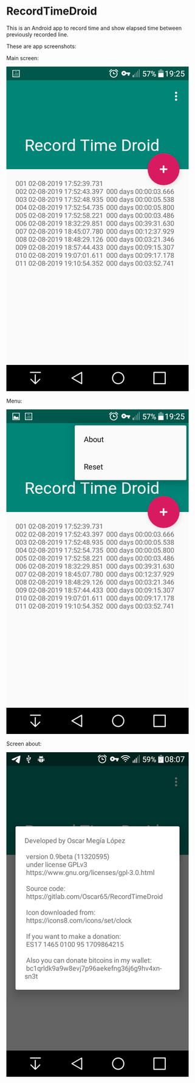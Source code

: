# RecordTimeDroid

This is an Android app to record time and show elapsed time between previously recorded line.

These are app screenshots:

Main screen:

![](Screenshot_2019-08-02-19-25-25.png)

Menu:

![](Screenshot_2019-08-02-19-25-38.png)

Screen about:

![](Screenshot_2019-08-03-08-07-39.png)
